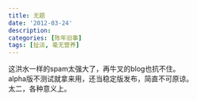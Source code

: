 ```yaml
---
title: 无题
date: '2012-03-24'
description:
categories: [陈年旧事]
tags: [扯淡, 毫无营养]
---
```


这洪水一样的spam太强大了，再牛叉的blog也抗不住。  
alpha版不测试就拿来用，还当稳定版发布，简直不可原谅。  
太二，各种意义上。

